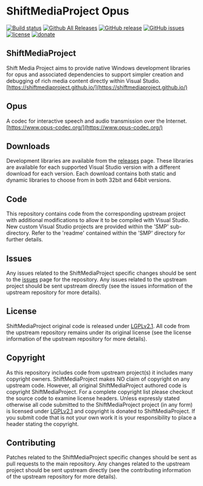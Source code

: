 ShiftMediaProject Opus
=============
[![Build status](https://ci.appveyor.com/api/projects/status/6m3xapcqc2tas3xh?svg=true)](https://ci.appveyor.com/project/Sibras/opus)
[![Github All Releases](https://img.shields.io/github/downloads/ShiftMediaProject/opus/total.svg)](https://github.com/ShiftMediaProject/opus/releases)
[![GitHub release](https://img.shields.io/github/release/ShiftMediaProject/opus.svg)](https://github.com/ShiftMediaProject/opus/releases/latest)
[![GitHub issues](https://img.shields.io/github/issues/ShiftMediaProject/opus.svg)](https://github.com/ShiftMediaProject/opus/issues)
[![license](https://img.shields.io/github/license/ShiftMediaProject/opus.svg)](https://github.com/ShiftMediaProject/opus)
[![donate](https://img.shields.io/badge/donate-link-brightgreen.svg)](https://shiftmediaproject.github.io/8-donate/)
## ShiftMediaProject

Shift Media Project aims to provide native Windows development libraries for opus and associated dependencies to support simpler creation and debugging of rich media content directly within Visual Studio. [https://shiftmediaproject.github.io/](https://shiftmediaproject.github.io/)

## Opus

A codec for interactive speech and audio transmission over the Internet. [https://www.opus-codec.org/](https://www.opus-codec.org/)

## Downloads

Development libraries are available from the [releases](https://github.com/ShiftMediaProject/opus/releases) page. These libraries are available for each supported Visual Studio version with a different download for each version. Each download contains both static and dynamic libraries to choose from in both 32bit and 64bit versions.

## Code

This repository contains code from the corresponding upstream project with additional modifications to allow it to be compiled with Visual Studio. New custom Visual Studio projects are provided within the 'SMP' sub-directory. Refer to the 'readme' contained within the 'SMP' directory for further details.

## Issues

Any issues related to the ShiftMediaProject specific changes should be sent to the [issues](https://github.com/ShiftMediaProject/opus/issues) page for the repository. Any issues related to the upstream project should be sent upstream directly (see the issues information of the upstream repository for more details).

## License

ShiftMediaProject original code is released under [LGPLv2.1](https://www.gnu.org/licenses/lgpl-2.1.html). All code from the upstream repository remains under its original license (see the license information of the upstream repository for more details).

## Copyright

As this repository includes code from upstream project(s) it includes many copyright owners. ShiftMediaProject makes NO claim of copyright on any upstream code. However, all original ShiftMediaProject authored code is copyright ShiftMediaProject. For a complete copyright list please checkout the source code to examine license headers. Unless expressly stated otherwise all code submitted to the ShiftMediaProject project (in any form) is licensed under [LGPLv2.1](https://www.gnu.org/licenses/lgpl-2.1.html) and copyright is donated to ShiftMediaProject. If you submit code that is not your own work it is your responsibility to place a header stating the copyright.

## Contributing

Patches related to the ShiftMediaProject specific changes should be sent as pull requests to the main repository. Any changes related to the upstream project should be sent upstream directly (see the contributing information of the upstream repository for more details).